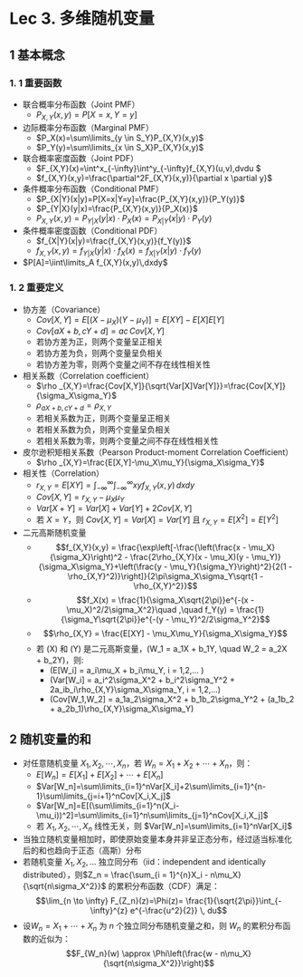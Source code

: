 # Lec 3. 多维随机变量
## 1 基本概念
### 1. 1 重要函数
* 联合概率分布函数（Joint PMF）
  * $P_{X,Y}(x,y)=P[X=x,Y=y]$
* 边际概率分布函数（Marginal PMF）
  * $P_X(x)=\sum\limits_{y \in S_Y}P_{X,Y}(x,y)$
  * $P_Y(y)=\sum\limits_{x \in S_X}P_{X,Y}(x,y)$
* 联合概率密度函数（Joint PDF）
  * $F_{X,Y}(x)=\int^x_{-\infty}\int^y_{-\infty}f_{X,Y}(u,v)\,dvdu $
  * $f_{X,Y}(x,y)=\frac{\partial^2F_{X,Y}(x,y)}{\partial x \partial y}$
* 条件概率分布函数（Conditional PMF）
  * $P_{X|Y}(x|y)=P[X=x|Y=y]=\frac{P_{X,Y}(x,y)}{P_Y(y)}$
  * $P_{Y|X}(y|x)=\frac{P_{X,Y}(x,y)}{P_X(x)}$
  * $P_{X,Y}(x,y)=P_{Y|X}(y|x)\cdot P_X(x)=P_{X|Y}(x|y) \cdot P_Y(y)$
* 条件概率密度函数（Conditional PDF）
  * $f_{X|Y}(x|y)=\frac{f_{X,Y}(x,y)}{f_Y(y)}$
  * $f_{X,Y}(x,y)=f_{Y|X}(y|x)\cdot f_X(x)=f_{X|Y}(x|y) \cdot f_Y(y)$
* $P[A]=\iint\limits_A f_{X,Y}(x,y)\,dxdy$
### 1. 2 重要定义
* 协方差（Covariance）
  * $Cov[X,Y]=E[(X-\mu_X)(Y-\mu_Y)]=E[XY]-E[X]E[Y]$
  * $Cov[aX+b,cY+d]=ac\,Cov[X,Y]$
  * 若协方差为正，则两个变量呈正相关
  * 若协方差为负，则两个变量呈负相关
  * 若协方差为零，则两个变量之间不存在线性相关性
* 相关系数（Correlation coefficient）
  * $\rho _{X,Y}=\frac{Cov[X,Y]}{\sqrt{Var[X]Var[Y]}}=\frac{Cov[X,Y]}{\sigma_X\sigma_Y}$
  * $\rho_{aX+b,cY+d}=\rho_{X,Y}$
  * 若相关系数为正，则两个变量呈正相关
  * 若相关系数为负，则两个变量呈负相关
  * 若相关系数为零，则两个变量之间不存在线性相关性
* 皮尔逊积矩相关系数（Pearson Product-moment Correlation Coefficient）
  * $\rho _{X,Y}=\frac{E[X,Y]-\mu_X\mu_Y}{\sigma_X\sigma_Y}$
* 相关性（Correlation）
  * $r_{X,Y}=E[XY]=\int_{-\infty}^{\infty}\int_{-\infty}^{\infty}xyf_{X,Y}(x,y)\,dxdy$
  * $Cov[X,Y]=r_{X,Y}-\mu_X\mu_Y$
  * $Var[X+Y]=Var[X]+Var[Y]+2Cov[X,Y]$
  * 若 $X=Y$，则 $Cov[X,Y]=Var[X]=Var[Y]$ 且 $r_{X,Y}=E[X^2]=E[Y^2]$
* 二元高斯随机变量
  * $$f_{X,Y}(x,y) = \frac{\exp\left[-\frac{\left(\frac{x - \mu_X}{\sigma_X}\right)^2 - \frac{2\rho_{X,Y}(x - \mu_X)(y - \mu_Y)}{\sigma_X\sigma_Y}+\left(\frac{y - \mu_Y}{\sigma_Y}\right)^2}{2(1 - \rho_{X,Y}^2)}\right]}{2\pi\sigma_X\sigma_Y\sqrt{1 - \rho_{X,Y}^2}}$$
  * $$f_X(x) = \frac{1}{\sigma_X\sqrt{2\pi}}e^{-(x - \mu_X)^2/2\sigma_X^2}\quad ,\quad f_Y(y) = \frac{1}{\sigma_Y\sqrt{2\pi}}e^{-(y - \mu_Y)^2/2\sigma_Y^2}$$
  * $$\rho_{X,Y} = \frac{E[XY] - \mu_X\mu_Y}{\sigma_X\sigma_Y}$$
  * 若 \(X\) 和 \(Y\) 是二元高斯变量，\(W_1 = a_1X + b_1Y, \quad W_2 = a_2X + b_2Y\)，则:
    * \(E[W_i] = a_i\mu_X + b_i\mu_Y, i = 1,2,... \)
    * \(Var[W_i] = a_i^2\sigma_X^2 + b_i^2\sigma_Y^2 + 2a_ib_i\rho_{X,Y}\sigma_X\sigma_Y,  i = 1,2,...\)
    * \(Cov[W_1,W_2] = a_1a_2\sigma_X^2 + b_1b_2\sigma_Y^2 + (a_1b_2 + a_2b_1)\rho_{X,Y}\sigma_X\sigma_Y\)

## 2 随机变量的和
* 对任意随机变量 $X_1,X_2,\cdots ,X_n$，若 $W_n=X_1+X_2+\cdots+X_n$，则：
  * $E[W_n]=E[X_1]+E[X_2]+ \cdots + E[X_n]$
  * $Var[W_n]=\sum\limits_{i=1}^nVar[X_i]+2\sum\limits_{i=1}^{n-1}\sum\limits_{j=i+1}^nCov[X_i,X_j]$
  * $Var[W_n]=E[(\sum\limits_{i=1}^n(X_i-\mu_i))^2]=\sum\limits_{i=1}^n\sum\limits_{j=1}^nCov[X_i,X_j]$
  * 若 $X_1,X_2,\cdots ,X_n$ 线性无关，则 $Var[W_n]=\sum\limits_{i=1}^nVar[X_i]$
* 当独立随机变量相加时，即使原始变量本身并非呈正态分布，经过适当标准化后的和也趋向于正态（高斯）分布
* 若随机变量 $X_1, X_2, \ldots$ 独立同分布（iid：independent and identically distributed），则$Z_n = \frac{\sum_{i = 1}^{n}X_i - n\mu_X}{\sqrt{n\sigma_X^2}}$ 的累积分布函数（CDF）满足：
  $$\lim_{n \to \infty} F_{Z_n}(z)=\Phi(z)= \frac{1}{\sqrt{2\pi}}\int_{-\infty}^{z}  e^{-\frac{u^2}{2}} \, du$$
* 设$W_n = X_1 + \cdots + X_n$ 为 $n$ 个独立同分布随机变量之和，则 $W_n$ 的累积分布函数的近似为：
  $$F_{W_n}(w) \approx \Phi\left(\frac{w - n\mu_X}{\sqrt{n\sigma_X^2}}\right)$$